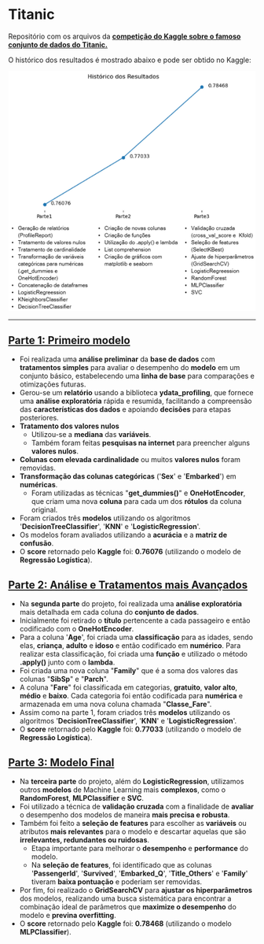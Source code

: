 # Titanic
Repositório com os arquivos da **[competição do Kaggle sobre o famoso conjunto de dados do Titanic.](https://www.kaggle.com/c/titanic)**

O histórico dos resultados é mostrado abaixo e pode ser obtido no Kaggle:

<img src='https://github.com/douglashideki/Titanic/blob/main/img/resultados_titanic.png'/>

---
## [Parte 1: Primeiro modelo](https://github.com/douglashideki/Titanic/blob/main/Titanic%20-%20Parte%201/Titanic%20-%20Parte%201.ipynb)
- Foi realizada uma **análise preliminar** da **base de dados** com **tratamentos simples** para avaliar o desempenho do **modelo** em um conjunto básico, estabelecendo uma **linha de base** para comparações e otimizações futuras.  
- Gerou-se um **relatório** usando a biblioteca **ydata_profiling**, que fornece uma **análise exploratória** rápida e resumida, facilitando a compreensão das **características dos dados** e apoiando **decisões** para etapas posteriores.
- **Tratamento dos valores nulos**  
  - Utilizou-se a **mediana** das **variáveis**.  
  - Também foram feitas **pesquisas na internet** para preencher alguns **valores nulos**.  
- **Colunas com elevada cardinalidade** ou muitos **valores nulos** foram removidas.  
- **Transformação das colunas categóricas** ('**Sex**' e '**Embarked**') em **numéricas**.  
  - Foram utilizadas as técnicas "**get_dummies()**" e **OneHotEncoder**, que criam uma nova **coluna** para cada um dos **rótulos** da coluna original.  
- Foram criados três **modelos** utilizando os algoritmos '**DecisionTreeClassifier**', '**KNN**' e '**LogisticRegression**'.  
- Os modelos foram avaliados utilizando a **acurácia** e a **matriz de confusão**.  
- O **score** retornado pelo **Kaggle** foi: **0.76076** (utilizando o modelo de **Regressão Logística**).

## [Parte 2: Análise e Tratamentos mais Avançados](https://github.com/douglashideki/Titanic/blob/main/Titanic%20-%20Parte%202/Titanic%20-%20Parte%202.ipynb)
- Na **segunda parte** do projeto, foi realizada uma **análise exploratória** mais detalhada em cada coluna do **conjunto de dados**.  
- Inicialmente foi retirado o **título** pertencente a cada passageiro e então codificado com o **OneHotEncoder**.  
- Para a coluna '**Age**', foi criada uma **classificação** para as idades, sendo elas, **criança**, **adulto** e **idoso** e então codificado em **numérico**. Para realizar esta classificação, foi criada uma **função** e utilizado o método **.apply()** junto com o **lambda**.  
- Foi criada uma nova coluna "**Family**" que é a soma dos valores das colunas "**SibSp**" e "**Parch**".  
- A coluna "**Fare**" foi classificada em categorias, **gratuito**, **valor alto**, **médio** e **baixo**. Cada categoria foi então codificada para **numérica** e armazenada em uma nova coluna chamada "**Classe_Fare**".  
- Assim como na parte 1, foram criados três **modelos** utilizando os algoritmos '**DecisionTreeClassifier**', '**KNN**' e '**LogisticRegression**'.  
- O **score** retornado pelo **Kaggle** foi: **0.77033** (utilizando o modelo de **Regressão Logística**).

## [Parte 3: Modelo Final](https://github.com/douglashideki/Titanic/blob/main/Titanic%20-%20Parte%202/Titanic%20-%20Parte%202.ipynb)

- Na **terceira parte** do projeto, além do **LogisticRegression**, utilizamos outros **modelos** de Machine Learning mais **complexos**, como o **RandomForest**, **MLPClassifier** e **SVC**.
- Foi utilizado a técnica de **validação cruzada** com a finalidade de **avaliar** o desempenho dos modelos de maneira **mais precisa e robusta**.
- Também foi feito a **seleção de features** para escolher as **variáveis** ou atributos **mais relevantes** para o modelo e descartar aquelas que são **irrelevantes, redundantes ou ruidosas**.
  - Etapa importante para melhorar o **desempenho** e **performance** do modelo.
  - Na **seleção de features**, foi identificado que as colunas '**PassengerId**', '**Survived**', '**Embarked_Q**', '**Title_Others**' e '**Family**' tiveram **baixa pontuação** e poderiam ser removidas.
- Por fim, foi realizado o **GridSearchCV** para **ajustar os hiperparâmetros** dos modelos, realizando uma busca sistemática para encontrar a combinação ideal de parâmetros que **maximize o desempenho** do modelo e **previna overfitting**.
- O **score** retornado pelo **Kaggle** foi: **0.78468** (utilizando o modelo **MLPClassifier**).

